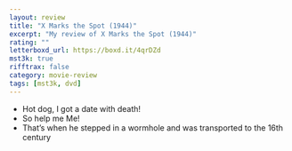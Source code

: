 ```yaml
---
layout: review
title: "X Marks the Spot (1944)"
excerpt: "My review of X Marks the Spot (1944)"
rating: ""
letterboxd_url: https://boxd.it/4qrDZd
mst3k: true
rifftrax: false
category: movie-review
tags: [mst3k, dvd]
---
```


- Hot dog, I got a date with death!
- So help me Me!
- That’s when he stepped in a wormhole and was transported to the 16th century
